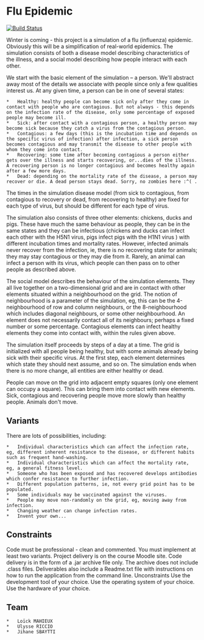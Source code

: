 # Flu Epidemic
[![Build Status](https://travis-ci.com/loick111/flu-epidemic.svg?token=JYk1pm9i6DwDqFepCWeZ)](https://travis-ci.com/loick111/flu-epidemic)

Winter is coming - this project is a simulation of a flu (influenza) epidemic. Obviously this will be a simplification of real-world epidemics. The simulation consists of both a disease model describing characteristics of the illness, and a social model describing how people interact with each other.

We start with the basic element of the simulation – a person. We'll abstract away most of the details we associate with people since only a few qualities interest us. At any given time, a person can be in one of several states:

    *   Healthy: healthy people can become sick only after they come in contact with people who are contagious. But not always - this depends on the infection rate of the disease, only some percentage of exposed people may become ill.
    *   Sick: after contact with a contagious person, a healthy person may become sick because they catch a virus from the contagious person.
    *   Contagious: a few days (this is the incubation time and depends on the specific virus of infection) after infection, a sick person becomes contagious and may transmit the disease to other people with whom they come into contact.
    *   Recovering: some time after becoming contagious a person either gets over the illness and starts recovering, or...dies of the illness. A recovering person is no longer contagious and becomes healthy again after a few more days.
    *   Dead: depending on the mortality rate of the disease, a person may recover or die. A dead person stays dead. Sorry, no zombies here :^( .

The times in the simulation disease model (from sick to contagious, from contagious to recovery or dead, from recovering to healthy) are fixed for each type of virus, but should be different for each type of virus.

The simulation also consists of three other elements: chickens, ducks and pigs. These have much the same behaviour as people, they can be in the same states and they can be infectious (chickens and ducks can infect each other with the H5N1 virus, pigs infect pigs with the H1N1 virus ) with different incubation times and mortality rates. However, infected animals never recover from the infection, ie, there is no recovering state for animals; they may stay contagious or they may die from it. Rarely, an animal can infect a person with its virus, which people can then pass on to other people as described above.

The social model describes the behaviour of the simulation elements. They all live together on a two-dimensional grid and are in contact with other elements situated within a neighbourhood on the grid. The notion of neighbourhood is a parameter of the simulation, eg, this can be the 4-neighbourhood of row and column neighbours, or the 8-neighbourhood which includes diagonal neighbours, or some other neighbourhood. An element does not necessarily contact all of its neighbours; perhaps a fixed number or some percentage. Contagious elements can infect healthy elements they come into contact with, within the rules given above.

The simulation itself proceeds by steps of a day at a time. The grid is initialized with all people being healthy, but with some animals already being sick with their specific virus. At the first step, each element determines which state they should next assume, and so on. The simulation ends when there is no more change, all entities are either healthy or dead.

People can move on the grid into adjacent empty squares (only one element can occupy a square). This can bring them into contact with new elements. Sick, contagious and recovering people move more slowly than healthy people. Animals don't move.

## Variants
There are lots of possibilities, including:

    *   Individual characteristics which can affect the infection rate, eg, different inherent resistance to the disease, or different habits such as frequent hand-washing.
    *   Individual characteristics which can affect the mortality rate, eg, a general fitness level.
    *   Someone who has been exposed and has recovered develops antibodies which confer resistance to further infection.
    *   Different population patterns, ie, not every grid point has to be populated.
    *   Some individuals may be vaccinated against the viruses.
    *   People may move non-randomly on the grid, eg, moving away from infection.
    *   Changing weather can change infection rates.
    *   Invent your own...

## Constraints
Code must be professional - clean and commented.
You must implement at least two variants.
Project delivery is on the course Moodle site.
Code delivery is in the form of a .jar archive file only. The archive does not include .class files.
Deliverables also include a Readme.txt file with instructions on how to run the application from the command line.
Unconstraints
Use the development tool of your choice.
Use the operating system of your choice.
Use the hardware of your choice.

## Team
    *   Loïck MAHIEUX
    *   Ulysse RICCIO
    *   Jihane SBAYTTI